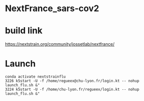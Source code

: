 # NextFrance_sars-cov2

# build link

https://nextstrain.org/community/jossetlab/nextfrance/ 


# Launch 

```
conda activate nextstrainflu
3226 k5start -U -f /home/regueex@chu-lyon.fr/login.kt -- nohup launch_flu.sh &"
3224 k5start -U -f /home/chu-lyon.fr/regueex/login.kt -- nohup launch_flu.sh &"
```